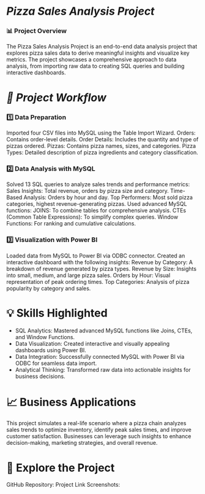 # ***Pizza Sales Analysis Project***

### 📊 Project Overview
The Pizza Sales Analysis Project is an end-to-end data analysis project that explores pizza sales data to derive meaningful insights and visualize key metrics. The project showcases a comprehensive approach to data analysis, from importing raw data to creating SQL queries and building interactive dashboards.

# ***📁 Project Workflow***

### **1️⃣ Data Preparation**
Imported four CSV files into MySQL using the Table Import Wizard.
Orders: Contains order-level details.
Order Details: Includes the quantity and type of pizzas ordered.
Pizzas: Contains pizza names, sizes, and categories.
Pizza Types: Detailed description of pizza ingredients and category classification.
### **2️⃣ Data Analysis with MySQL** ###
Solved 13 SQL queries to analyze sales trends and performance metrics:
Sales Insights: Total revenue, orders by pizza size and category.
Time-Based Analysis: Orders by hour and day.
Top Performers: Most sold pizza categories, highest revenue-generating pizzas.
Used advanced MySQL functions:
JOINS: To combine tables for comprehensive analysis.
CTEs (Common Table Expressions): To simplify complex queries.
Window Functions: For ranking and cumulative calculations.
### **3️⃣ Visualization with Power BI** ###
Loaded data from MySQL to Power BI via ODBC connector.
Created an interactive dashboard with the following insights:
Revenue by Category: A breakdown of revenue generated by pizza types.
Revenue by Size: Insights into small, medium, and large pizza sales.
Orders by Hour: Visual representation of peak ordering times.
Top Categories: Analysis of pizza popularity by category and sales.

# 💡 Skills Highlighted

- SQL Analytics: Mastered advanced MySQL functions like Joins, CTEs, and Window Functions.
- Data Visualization: Created interactive and visually appealing dashboards using Power BI.
- Data Integration: Successfully connected MySQL with Power BI via ODBC for seamless data import.
- Analytical Thinking: Transformed raw data into actionable insights for business decisions.

# 📈 Business Applications 
This project simulates a real-life scenario where a pizza chain analyzes sales trends to optimize inventory, identify peak sales times, and improve customer satisfaction. Businesses can leverage such insights to enhance decision-making, marketing strategies, and overall revenue.

# 🚀 Explore the Project
GitHub Repository: Project Link
Screenshots:
